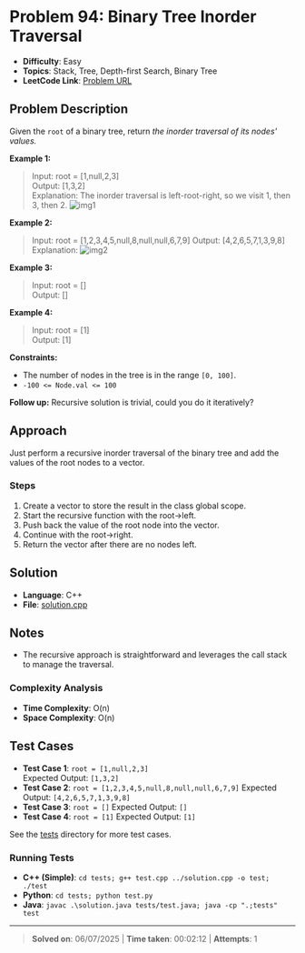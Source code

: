 # Problem 94: Binary Tree Inorder Traversal

- **Difficulty**: Easy
- **Topics**: Stack, Tree, Depth-first Search, Binary Tree
- **LeetCode Link**: [Problem URL](https://leetcode.com/problems/binary-tree-inorder-traversal/)

## Problem Description

Given the `root` of a binary tree, return *the inorder traversal of its nodes' values.*

**Example 1:**

> Input: root = [1,null,2,3]  
> Output: [1,3,2]  
> Explanation: The inorder traversal is left-root-right, so we visit 1, then 3, then 2.
> ![img1](https://assets.leetcode.com/uploads/2024/08/29/screenshot-2024-08-29-202743.png)

**Example 2:**

> Input: root = [1,2,3,4,5,null,8,null,null,6,7,9]
> Output: [4,2,6,5,7,1,3,9,8]
> Explanation:
> ![img2](https://assets.leetcode.com/uploads/2024/08/29/tree_2.png)

**Example 3:**

> Input: root = []  
> Output: []

**Example 4:**

> Input: root = [1]  
> Output: [1]

**Constraints:**

- The number of nodes in the tree is in the range `[0, 100]`.
- `-100 <= Node.val <= 100`

**Follow up:** Recursive solution is trivial, could you do it iteratively?

## Approach

Just perform a recursive inorder traversal of the binary tree and add the values of the root nodes to a vector.

### Steps

1. Create a vector to store the result in the class global scope.
2. Start the recursive function with the root->left.
3. Push back the value of the root node into the vector.
4. Continue with the root->right.
5. Return the vector after there are no nodes left.

## Solution

- **Language**: C++
- **File**: [solution.cpp](solution.cpp)

## Notes

- The recursive approach is straightforward and leverages the call stack to manage the traversal.

### Complexity Analysis

- **Time Complexity**: O(n)
- **Space Complexity**: O(n)

## Test Cases

- **Test Case 1**: `root = [1,null,2,3]`  
  Expected Output: `[1,3,2]`
- **Test Case 2**: `root = [1,2,3,4,5,null,8,null,null,6,7,9]`
  Expected Output: `[4,2,6,5,7,1,3,9,8]`
- **Test Case 3**: `root = []`
  Expected Output: `[]`
- **Test Case 4**: `root = [1]`
Expected Output: `[1]`

See the [tests](/tests/) directory for more test cases.

### Running Tests

- **C++ (Simple)**: `cd tests; g++ test.cpp ../solution.cpp -o test; ./test`
- **Python**: `cd tests; python test.py`
- **Java**: `javac .\solution.java tests/test.java; java -cp ".;tests" test`

---

> **Solved on**: 06/07/2025 |
> **Time taken**: 00:02:12 |
> **Attempts**: 1
